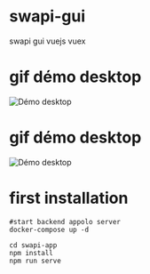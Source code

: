 # swapi-gui
swapi gui vuejs vuex


# gif démo desktop
![Démo desktop](https://evifere.github.io/swapi-gui/desktop_demo.gif)


# gif démo desktop
![Démo desktop](https://evifere.github.io/swapi-gui/mobile_demo.gif)


# first installation


```shell
#start backend appolo server
docker-compose up -d

cd swapi-app
npm install
npm run serve

```